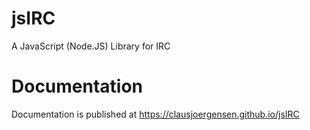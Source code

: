 # jsIRC

A JavaScript (Node.JS) Library for IRC

# Documentation

Documentation is published at https://clausjoergensen.github.io/jsIRC
